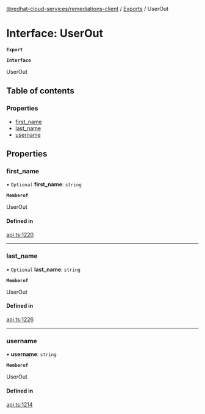 [@redhat-cloud-services/remediations-client](../README.md) / [Exports](../modules.md) / UserOut

# Interface: UserOut

**`Export`**

**`Interface`**

UserOut

## Table of contents

### Properties

- [first\_name](UserOut.md#first_name)
- [last\_name](UserOut.md#last_name)
- [username](UserOut.md#username)

## Properties

### first\_name

• `Optional` **first\_name**: `string`

**`Memberof`**

UserOut

#### Defined in

[api.ts:1220](https://github.com/RedHatInsights/javascript-clients/blob/master/packages/remediations/api.ts#L1220)

___

### last\_name

• `Optional` **last\_name**: `string`

**`Memberof`**

UserOut

#### Defined in

[api.ts:1226](https://github.com/RedHatInsights/javascript-clients/blob/master/packages/remediations/api.ts#L1226)

___

### username

• **username**: `string`

**`Memberof`**

UserOut

#### Defined in

[api.ts:1214](https://github.com/RedHatInsights/javascript-clients/blob/master/packages/remediations/api.ts#L1214)
